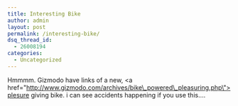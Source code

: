 ```yaml
---
title: Interesting Bike
author: admin
layout: post
permalink: /interesting-bike/
dsq_thread_id:
  - 26008194
categories:
  - Uncategorized
---
```

Hmmmm. Gizmodo have links of a new, <a href=\"http://www.gizmodo.com/archives/bike\_powered\_pleasuring.php\">plesure giving bike</a>. i can see accidents happening if you use this&#8230;.